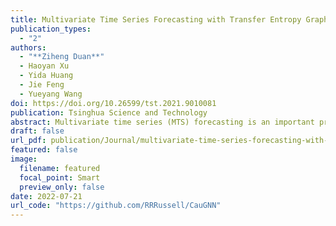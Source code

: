 ```yaml
---
title: Multivariate Time Series Forecasting with Transfer Entropy Graph
publication_types:
  - "2"
authors:
  - "**Ziheng Duan**"
  - Haoyan Xu
  - Yida Huang
  - Jie Feng
  - Yueyang Wang
doi: https://doi.org/10.26599/tst.2021.9010081 
publication: Tsinghua Science and Technology
abstract: Multivariate time series (MTS) forecasting is an important problem in many fields. Accurate forecasting results can effectively help decision-making. To date, many MTS forecasting methods have been proposed and widely applied. However, these methods assume that the predicted value of a single variable is affected by all other variables, which ignores the causal relationship among variables. To address the above issue, a novel end-to-end deep learning model, termed graph neural network with transfer entropy (TEGNN) is proposed in this paper. To characterize the causal information among variables, the transfer entropy (TE) graph is introduced in our model, where each variable is regarded as a graph node and each edge represents the casual relationship between variables. In addition, convolutional neural network (CNN) filters with different perception scales are used for time series feature extraction, which is used to generate the feature of each node. Finally, graph neural network (GNN) is adopted to tackle the forecasting problem of graph structure generated by MTS. Three benchmark datasets from the real world are used to evaluate the proposed TEGNN and the comprehensive experiments show that the proposed method achieves state-of-the-art results in MTS forecasting task.
draft: false
url_pdf: publication/Journal/multivariate-time-series-forecasting-with-transfer-entropy-graph/Multivariate_Time_Series_Forecasting_with_Transfer_Entropy_Graph.pdf
featured: false
image:
  filename: featured
  focal_point: Smart
  preview_only: false
date: 2022-07-21
url_code: "https://github.com/RRRussell/CauGNN"
---
```

